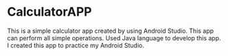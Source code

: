 # CalculatorAPP
This is a simple calculator app created by using Android Studio. This app can perform all simple operations. Used Java language to develop this app. I created this app to practice my Android Studio.

